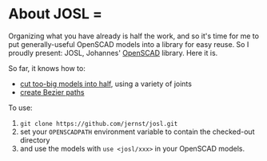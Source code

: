 # About JOSL =

Organizing what you have already is half the work, and so it's time for me to put generally-useful
OpenSCAD models into a library for easy reuse. So I proudly present: JOSL, Johannes' 
[OpenSCAD](http://www.openscad.org/) library. Here it is.

So far, it knows how to:
* [cut too-big models into half](josl/cuts/), using a variety of joints
* [create Bezier paths](josl/bezier/)

To use:
1. ``git clone https://github.com/jernst/josl.git``
1. set your ``OPENSCADPATH`` environment variable to contain the checked-out directory
1. and use the models with ``use <josl/xxx>`` in your OpenSCAD models.

